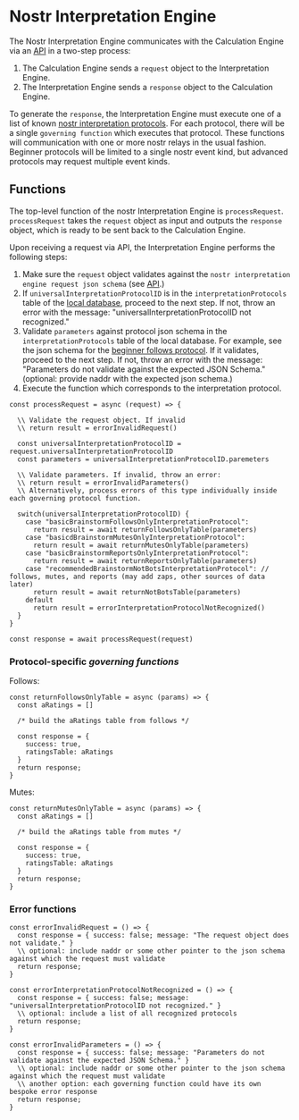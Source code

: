 # Nostr Interpretation Engine 

The Nostr Interpretation Engine communicates with the Calculation Engine via an [API](../../APIs/calculationInterpretationAPI.md) in a two-step process:
1. The Calculation Engine sends a `request` object to the Interpretation Engine.
2. The Interpretation Engine sends a `response` object to the Calculation Engine.

To generate the `response`, the Interpretation Engine must execute one of a list of known [nostr interpretation protocols](./protocols/README.md). For each protocol, there will be a single `governing function` which executes that protocol. These functions will communication with one or more nostr relays in the usual fashion. Beginner protocols will be limited to a single nostr event kind, but advanced protocols may request multiple event kinds.

## Functions

The top-level function of the nostr Interpretation Engine is `processRequest`. `processRequest` takes the `request` object as input and outputs the `response` object, which is ready to be sent back to the Calculation Engine.

Upon receiving a request via API, the Interpretation Engine performs the following steps:
1. Make sure the `request` object validates against the `nostr interpretation engine request json schema` (see [API](../../APIs/calculationInterpretationAPI.md).)
2. If `universalInterpretationProtocolID` is in the `interpretationProtocols` table of the [local database](./database-initialization-core.sql), proceed to the next step. If not, throw an error with the message: "universalInterpretationProtocolID not recognized."
3. Validate `parameters` against protocol json schema in the `interpretationProtocols` table of the local database. For example, see the json schema for the [beginner follows protocol](./protocols/basicFollowsInterpretationProtocol.md). If it validates, proceed to the next step. If not, throw an error with the message: "Parameters do not validate against the expected JSON Schema." (optional: provide naddr with the expected json schema.)
4. Execute the function which corresponds to the interpretation protocol. 

```
const processRequest = async (request) => {

  \\ Validate the request object. If invalid
  \\ return result = errorInvalidRequest()

  const universalInterpretationProtocolID = request.universalInterpretationProtocolID
  const parameters = universalInterpretationProtocolID.paremeters

  \\ Validate parameters. If invalid, throw an error:
  \\ return result = errorInvalidParameters()
  \\ Alternatively, process errors of this type individually inside each governing protocol function.

  switch(universalInterpretationProtocolID) {
    case "basicBrainstormFollowsOnlyInterpretationProtocol":
      return result = await returnFollowsOnlyTable(parameters)
    case "basicdBrainstormMutesOnlyInterpretationProtocol":
      return result = await returnMutesOnlyTable(parameters)
    case "basicBrainstormReportsOnlyInterpretationProtocol":
      return result = await returnReportsOnlyTable(parameters)    
    case "recommendedBrainstormNotBotsInterpretationProtocol": // follows, mutes, and reports (may add zaps, other sources of data later)
      return result = await returnNotBotsTable(parameters)    
    default
      return result = errorInterpretationProtocolNotRecognized()
  }
}

const response = await processRequest(request)
```

### Protocol-specific _governing functions_

Follows:

```
const returnFollowsOnlyTable = async (params) => {
  const aRatings = []

  /* build the aRatings table from follows */

  const response = {
    success: true,
    ratingsTable: aRatings
  }
  return response;
} 
```

Mutes:

```
const returnMutesOnlyTable = async (params) => {
  const aRatings = []

  /* build the aRatings table from mutes */

  const response = {
    success: true,
    ratingsTable: aRatings
  }
  return response;
} 
```

### Error functions 

```
const errorInvalidRequest = () => {
  const response = { success: false; message: "The request object does not validate." }
  \\ optional: include naddr or some other pointer to the json schema against which the request must validate
  return response;
}
```

```
const errorInterpretationProtocolNotRecognized = () => {
  const response = { success: false; message: "universalInterpretationProtocolID not recognized." }
  \\ optional: include a list of all recognized protocols
  return response;
}
```

```
const errorInvalidParameters = () => {
  const response = { success: false; message: "Parameters do not validate against the expected JSON Schema." }
  \\ optional: include naddr or some other pointer to the json schema against which the request must validate
  \\ another option: each governing function could have its own bespoke error response
  return response;
}
```

